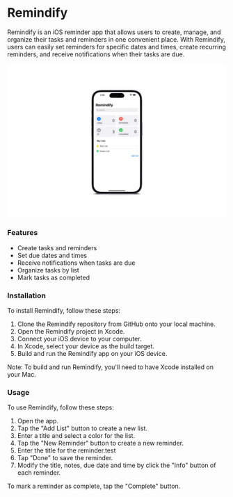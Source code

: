 # Remindify

Remindify is an iOS reminder app that allows users to create, manage, and organize their tasks and reminders in one convenient place. With Remindify, users can easily set reminders for specific dates and times, create recurring reminders, and receive notifications when their tasks are due.

![homepage](./resources/homepage.jpg)

### Features

- Create tasks and reminders
- Set due dates and times
- Receive notifications when tasks are due
- Organize tasks by list
- Mark tasks as completed

### Installation

To install Remindify, follow these steps:

1. Clone the Remindify repository from GitHub onto your local machine.
2. Open the Remindify project in Xcode.
3. Connect your iOS device to your computer.
4. In Xcode, select your device as the build target.
5. Build and run the Remindify app on your iOS device.

Note: To build and run Remindify, you'll need to have Xcode installed on your Mac.

### Usage

To use Remindify, follow these steps:

1. Open the app.
2. Tap the "Add List" button to create a new list.
3. Enter a title and select a color for the list.
4. Tap the "New Reminder" button to create a new reminder.
5. Enter the title for the reminder.test
6. Tap "Done" to save the reminder.
7. Modify the title, notes, due date and time by click the "Info" button of each reminder.

To mark a reminder as complete, tap the "Complete" button.